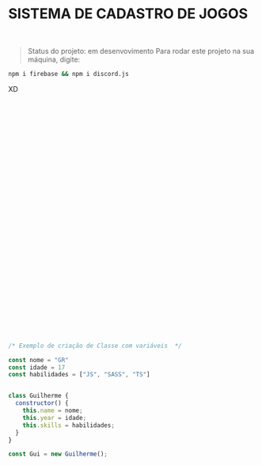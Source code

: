# SISTEMA DE CADASTRO DE JOGOS
<BR>

>Status do projeto: em desenvovimento
Para rodar este projeto na sua máquina, digite:

```bash
npm i firebase && npm i discord.js
```

XD

<br>
<br>
<br>
<br>
<br>
<br>
<br>
<br>
<br>
<br>
<br>
<br>
<br>
<br>
<br>
<br>
<br>
<br>
<br>
<br>
<br>
<br>
<br>
<br>
<br>
<br>
<br>
<br>

```javascript
/* Exemplo de criação de Classe com variáveis  */

const nome = "GR"
const idade = 17
const habilidades = ["JS", "SASS", "TS"]


class Guilherme {
  constructor() {
    this.name = nome;
    this.year = idade;
    this.skills = habilidades;
  }
}

const Gui = new Guilherme();
```

